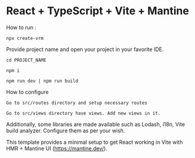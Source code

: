# React + TypeScript + Vite + Mantine

How to run :

``
npx create-vrm
``

Provide project name and open your project in your favorite IDE. 


``
cd PROJECT_NAME
``

``
npm i
``

``
npm run dev | npm run build
``

How to configure 

``
Go to src/routes directory and setup necessary routes
``

``
Go to src/views directory have views. Add new views in it.
``

Additionally, some libraries are made available such as Lodash, i18n, Vite build analyzer. Configure them as per your wish. 

This template provides a minimal setup to get React working in Vite with HMR + Mantine UI (https://mantine.dev/).


